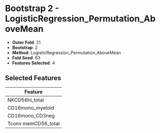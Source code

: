 # Bootstrap 2 - LogisticRegression_Permutation_AboveMean

- **Outer Fold**: 21
- **Bootstrap**: 2
- **Method**: LogisticRegression_Permutation_AboveMean
- **Fold Seed**: 63
- **Features Selected**: 4

## Selected Features

| Feature |
|---------|
| NKCD56hi_total |
| CD16mono_myeloid |
| CD16mono_CD3neg |
| Tconv memCD56_total |
